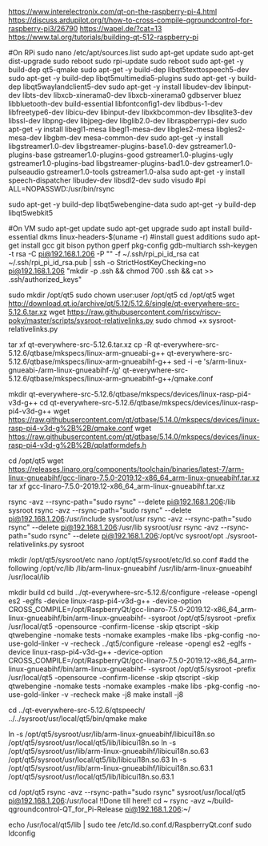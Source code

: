 https://www.interelectronix.com/qt-on-the-raspberry-pi-4.html
https://discuss.ardupilot.org/t/how-to-cross-compile-qgroundcontrol-for-raspberry-pi3/26790
https://wapel.de/?cat=13
https://www.tal.org/tutorials/building-qt-512-raspberry-pi

#On RPi
sudo nano /etc/apt/sources.list
sudo apt-get update
sudo apt-get dist-upgrade
sudo reboot
sudo rpi-update
sudo reboot
sudo apt-get -y build-dep qt5-qmake
sudo apt-get -y build-dep libqt5texttospeech5-dev
sudo apt-get -y build-dep libqt5multimedia5-plugins
sudo apt-get -y build-dep libqt5waylandclient5-dev
sudo apt-get -y install libudev-dev libinput-dev libts-dev libxcb-xinerama0-dev libxcb-xinerama0 gdbserver bluez libbluetooth-dev build-essential libfontconfig1-dev libdbus-1-dev libfreetype6-dev libicu-dev libinput-dev libxkbcommon-dev libsqlite3-dev libssl-dev libpng-dev libjpeg-dev libglib2.0-dev libraspberrypi-dev
sudo apt-get -y install libegl1-mesa libegl1-mesa-dev libgles2-mesa libgles2-mesa-dev libgbm-dev mesa-common-dev
sudo apt-get -y install libgstreamer1.0-dev libgstreamer-plugins-base1.0-dev gstreamer1.0-plugins-base gstreamer1.0-plugins-good gstreamer1.0-plugins-ugly gstreamer1.0-plugins-bad libgstreamer-plugins-bad1.0-dev gstreamer1.0-pulseaudio gstreamer1.0-tools gstreamer1.0-alsa
sudo apt-get -y install speech-dispatcher libudev-dev libsdl2-dev
sudo visudo
#pi ALL=NOPASSWD:/usr/bin/rsync

sudo apt-get -y build-dep libqt5webengine-data
sudo apt-get -y build-dep libqt5webkit5

#On VM
sudo apt-get update
sudo apt-get upgrade
sudo apt install build-essential dkms linux-headers-$(uname -r)
#install guest additions
sudo apt-get install gcc git bison python gperf pkg-config gdb-multiarch
ssh-keygen -t rsa -C pi@192.168.1.206 -P "" -f ~/.ssh/rpi_pi_id_rsa
cat ~/.ssh/rpi_pi_id_rsa.pub | ssh -o StrictHostKeyChecking=no pi@192.168.1.206 "mkdir -p .ssh && chmod 700 .ssh && cat >> .ssh/authorized_keys"

sudo mkdir /opt/qt5
sudo chown user:user /opt/qt5
cd /opt/qt5
wget http://download.qt.io/archive/qt/5.12/5.12.6/single/qt-everywhere-src-5.12.6.tar.xz
wget https://raw.githubusercontent.com/riscv/riscv-poky/master/scripts/sysroot-relativelinks.py
sudo chmod +x sysroot-relativelinks.py

tar xf qt-everywhere-src-5.12.6.tar.xz
cp -R qt-everywhere-src-5.12.6/qtbase/mkspecs/linux-arm-gnueabi-g++ qt-everywhere-src-5.12.6/qtbase/mkspecs/linux-arm-gnueabihf-g++
sed -i -e 's/arm-linux-gnueabi-/arm-linux-gnueabihf-/g' qt-everywhere-src-5.12.6/qtbase/mkspecs/linux-arm-gnueabihf-g++/qmake.conf

mkdir qt-everywhere-src-5.12.6/qtbase/mkspecs/devices/linux-rasp-pi4-v3d-g++
cd qt-everywhere-src-5.12.6/qtbase/mkspecs/devices/linux-rasp-pi4-v3d-g++
wget https://raw.githubusercontent.com/qt/qtbase/5.14.0/mkspecs/devices/linux-rasp-pi4-v3d-g%2B%2B/qmake.conf
wget https://raw.githubusercontent.com/qt/qtbase/5.14.0/mkspecs/devices/linux-rasp-pi4-v3d-g%2B%2B/qplatformdefs.h

cd /opt/qt5
wget https://releases.linaro.org/components/toolchain/binaries/latest-7/arm-linux-gnueabihf/gcc-linaro-7.5.0-2019.12-x86_64_arm-linux-gnueabihf.tar.xz
tar xf gcc-linaro-7.5.0-2019.12-x86_64_arm-linux-gnueabihf.tar.xz

rsync -avz --rsync-path="sudo rsync" --delete pi@192.168.1.206:/lib sysroot
rsync -avz --rsync-path="sudo rsync" --delete pi@192.168.1.206:/usr/include sysroot/usr
rsync -avz --rsync-path="sudo rsync" --delete pi@192.168.1.206:/usr/lib sysroot/usr
rsync -avz --rsync-path="sudo rsync" --delete pi@192.168.1.206:/opt/vc sysroot/opt
./sysroot-relativelinks.py sysroot

mkdir /opt/qt5/sysroot/etc
nano /opt/qt5/sysroot/etc/ld.so.conf
#add the following
/opt/vc/lib
/lib/arm-linux-gnueabihf
/usr/lib/arm-linux-gnueabihf
/usr/local/lib

mkdir build
cd build
../qt-everywhere-src-5.12.6/configure -release -opengl es2  -eglfs -device linux-rasp-pi4-v3d-g++ -device-option CROSS_COMPILE=/opt/RaspberryQt/gcc-linaro-7.5.0-2019.12-x86_64_arm-linux-gnueabihf/bin/arm-linux-gnueabihf- -sysroot /opt/qt5/sysroot -prefix /usr/local/qt5 -opensource -confirm-license -skip qtscript -skip qtwebengine -nomake tests -nomake examples -make libs -pkg-config -no-use-gold-linker -v -recheck
../qt5/configure -release -opengl es2  -eglfs -device linux-rasp-pi4-v3d-g++ -device-option CROSS_COMPILE=/opt/RaspberryQt/gcc-linaro-7.5.0-2019.12-x86_64_arm-linux-gnueabihf/bin/arm-linux-gnueabihf- -sysroot /opt/qt5/sysroot -prefix /usr/local/qt5 -opensource -confirm-license -skip qtscript -skip qtwebengine -nomake tests -nomake examples -make libs -pkg-config -no-use-gold-linker -v -recheck
make -j8
make install -j8

cd ../qt-everywhere-src-5.12.6/qtspeech/
../../sysroot/usr/local/qt5/bin/qmake
make


ln -s /opt/qt5/sysroot/usr/lib/arm-linux-gnueabihf/libicui18n.so /opt/qt5/sysroot/usr/local/qt5/lib/libicui18n.so
ln -s /opt/qt5/sysroot/usr/lib/arm-linux-gnueabihf/libicui18n.so.63 /opt/qt5/sysroot/usr/local/qt5/lib/libicui18n.so.63
ln -s /opt/qt5/sysroot/usr/lib/arm-linux-gnueabihf/libicui18n.so.63.1 /opt/qt5/sysroot/usr/local/qt5/lib/libicui18n.so.63.1

cd /opt/qt5
rsync -avz --rsync-path="sudo rsync" sysroot/usr/local/qt5 pi@192.168.1.206:/usr/local
!!Done till here!!
cd ~
rsync -avz ~/build-qgroundcontrol-QT_for_Pi-Release pi@192.168.1.206:~/

echo /usr/local/qt5/lib | sudo tee /etc/ld.so.conf.d/RaspberryQt.conf
sudo ldconfig
